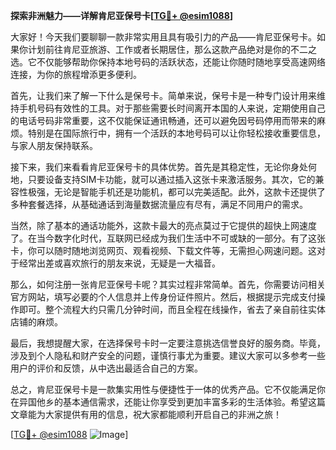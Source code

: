 **探索非洲魅力——详解肯尼亚保号卡[[TG💪+ @esim1088](https://t.me/s/esim1088)]**

大家好！今天我们要聊聊一款非常实用且具有吸引力的产品——肯尼亚保号卡。如果你计划前往肯尼亚旅游、工作或者长期居住，那么这款产品绝对是你的不二之选。它不仅能够帮助你保持本地号码的活跃状态，还能让你随时随地享受高速网络连接，为你的旅程增添更多便利。

首先，让我们来了解一下什么是保号卡。简单来说，保号卡是一种专门设计用来维持手机号码有效性的工具。对于那些需要长时间离开本国的人来说，定期使用自己的电话号码非常重要，这不仅能保证通讯畅通，还可以避免因号码停用而带来的麻烦。特别是在国际旅行中，拥有一个活跃的本地号码可以让你轻松接收重要信息，与家人朋友保持联系。

接下来，我们来看看肯尼亚保号卡的具体优势。首先是其稳定性，无论你身处何地，只要设备支持SIM卡功能，就可以通过插入这张卡来激活服务。其次，它的兼容性极强，无论是智能手机还是功能机，都可以完美适配。此外，这款卡还提供了多种套餐选择，从基础通话到海量数据流量应有尽有，满足不同用户的需求。

当然，除了基本的通话功能外，这款卡最大的亮点莫过于它提供的超快上网速度了。在当今数字化时代，互联网已经成为我们生活中不可或缺的一部分。有了这张卡，你可以随时随地浏览网页、观看视频、下载文件等，无需担心网速问题。这对于经常出差或喜欢旅行的朋友来说，无疑是一大福音。

那么，如何注册一张肯尼亚保号卡呢？其实过程非常简单。首先，你需要访问相关官方网站，填写必要的个人信息并上传身份证件照片。然后，根据提示完成支付操作即可。整个流程大约只需几分钟时间，而且全程在线操作，省去了亲自前往实体店铺的麻烦。

最后，我想提醒大家，在选择保号卡时一定要注意挑选信誉良好的服务商。毕竟，涉及到个人隐私和财产安全的问题，谨慎行事尤为重要。建议大家可以多参考一些用户的评价和反馈，从中选出最适合自己的方案。

总之，肯尼亚保号卡是一款集实用性与便捷性于一体的优秀产品。它不仅能满足你在异国他乡的基本通信需求，还能让你享受到更加丰富多彩的生活体验。希望这篇文章能为大家提供有用的信息，祝大家都能顺利开启自己的非洲之旅！

[[TG💪+ @esim1088](https://t.me/s/esim1088) ![Image](https://i.postimg.cc/4NQfJmqS/Snipaste-2025-05-13-00-14-12.png)]
